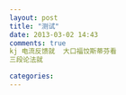 ```yaml
---
layout: post
title: "测试"
date: 2013-03-02 14:43
comments: true
kj 电流反馈就  大口福饺斯蒂芬看
三段论法就

categories: 
---
```

